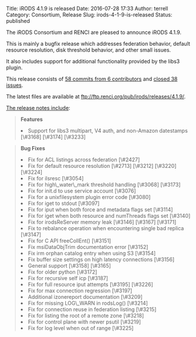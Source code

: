 Title: iRODS 4.1.9 is released
Date: 2016-07-28 17:33
Author: terrell
Category: Consortium, Release
Slug: irods-4-1-9-is-released
Status: published

The iRODS Consortium and RENCI are pleased to announce iRODS 4.1.9.

This is mainly a bugfix release which addresses federation behavior,
default resource resolution, disk threshold behavior, and other small
issues.

It also includes support for additional functionality provided by the
libs3 plugin.

This release consists of [58 commits from 6
contributors](https://github.com/irods/irods/compare/4.1.8...4.1.9) and
[closed 38
issues](https://github.com/irods/irods/issues?q=milestone%3A4.1.9).

The latest files are available at
<ftp://ftp.renci.org/pub/irods/releases/4.1.9/>.  
<!--more-->

[The release notes
include](https://docs.irods.org/4.1.9/release_notes/):

> **Features**
>
> <li>
> Support for libs3 multipart, V4 auth, and non-Amazon datestamps
> [\#3168] [\#3174] [\#3233]
>
> </li>

> **Bug Fixes**
>
> <li>
> Fix for ACL listings across federation [\#2427]
>
> </li>
> <li>
> Fix for default resource resolution [\#2713] [\#3212] [\#3220]
> [\#3224]
>
> </li>
> <li>
> Fix for ilsresc [\#3054]
>
> </li>
> <li>
> Fix for high\_water\_mark threshold handling [\#3068] [\#3173]
>
> </li>
> <li>
> Fix for init.d to use service account [\#3076]
>
> </li>
> <li>
> Fix for a unixfilesystem plugin error code [\#3080]
>
> </li>
> <li>
> Fix for iget to stdout [\#3097]
>
> </li>
> <li>
> Fix for iput when both force and metadata flags set [\#3114]
>
> </li>
> <li>
> Fix for iget when both resource and numThreads flags set [\#3140]
>
> </li>
> <li>
> Fix for irodsReServer memory leak [\#3146] [\#3167] [\#3171]
>
> </li>
> <li>
> Fix to rebalance operation when encountering single bad replica
> [\#3147]
>
> </li>
> <li>
> Fix for C API freeCollEnt() [\#3151]
>
> </li>
> <li>
> Fix msiDataObjTrim documentation error [\#3152]
>
> </li>
> <li>
> Fix irm orphan catalog entry when using S3 [\#3154]
>
> </li>
> <li>
> Fix buffer size settings on high latency connections [\#3156]
>
> </li>
> <li>
> General support [\#3158] [\#3165]
>
> </li>
> <li>
> Fix for older python [\#3172]
>
> </li>
> <li>
> Fix for recursive self icp [\#3187]
>
> </li>
> <li>
> Fix for full resource iput attempts [\#3195] [\#3226]
>
> </li>
> <li>
> Fix for max connection regression [\#3197]
>
> </li>
> <li>
> Additional izonereport documentation [\#3209]
>
> </li>
> <li>
> Fix for missing LOG\_WARN in rodsLog() [\#3214]
>
> </li>
> <li>
> Fix for connection reuse in federation listing [\#3215]
>
> </li>
> <li>
> Fix for listing the root of a remote zone [\#3218]
>
> </li>
> <li>
> Fix for control plane with newer psutil [\#3219]
>
> </li>
> <li>
> Fix for log level when out of range [\#3225]
>
> </li>

